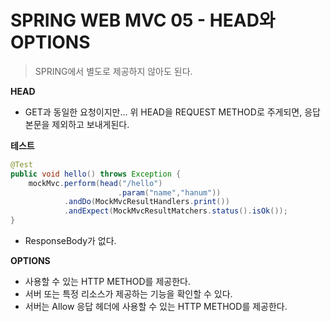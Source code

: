 # SPRING WEB MVC 05 - HEAD와 OPTIONS

> SPRING에서 별도로 제공하지 않아도 된다.



**HEAD**

* GET과 동일한 요청이지만... 위 HEAD을 REQUEST METHOD로 주게되면, 응답 본문을 제외하고 보내게된다.

**테스트**

```java
@Test
public void hello() throws Exception {
    mockMvc.perform(head("/hello")
                        .param("name","hanum"))
            .andDo(MockMvcResultHandlers.print())
            .andExpect(MockMvcResultMatchers.status().isOk());
}
```

* ResponseBody가 없다.



**OPTIONS**

* 사용할 수 있는 HTTP METHOD를 제공한다.
* 서버 또는 특정 리소스가 제공하는 기능을 확인할 수 있다.
* 서버는 Allow 응답 헤더에 사용할 수 있는 HTTP METHOD를 제공한다.